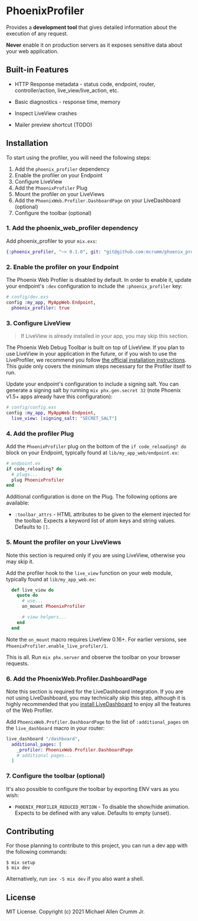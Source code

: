 # PhoenixProfiler

<!-- MDOC -->
Provides a **development tool** that gives detailed information about the execution of any request.

**Never** enable it on production servers as it exposes sensitive data about your web application.

## Built-in Features

* HTTP Response metadata - status code, endpoint, router, controller/action, live_view/live_action, etc.

* Basic diagnostics - response time, memory

* Inspect LiveView crashes

* Mailer preview shortcut (TODO)

## Installation

To start using the profiler, you will need the following steps:

1. Add the `phoenix_profiler` dependency
2. Enable the profiler on your Endpoint
3. Configure LiveView
4. Add the `PhoenixProfiler` Plug
5. Mount the profiler on your LiveViews
6. Add the `PhoenixWeb.Profiler.DashboardPage` on your LiveDashboard (optional)
7. Configure the toolbar (optional)

### 1. Add the phoenix_web_profiler dependency

Add phoenix_profiler to your `mix.exs`:

```elixir
{:phoenix_profiler, "~> 0.1.0", git: "git@github.com:mcrumm/phoenix_profiler.git"}
```

### 2. Enable the profiler on your Endpoint

The Phoenix Web Profiler is disabled by default. In order to enable it,
update your endpoint's `:dev` configuration to include the
`:phoenix_profiler` key:

```elixir
# config/dev.exs
config :my_app, MyAppWeb.Endpoint,
  phoenix_profiler: true
```

### 3. Configure LiveView

> If LiveView is already installed in your app, you may skip this section.

The Phoenix Web Debug Toolbar is built on top of LiveView. If you plan to use LiveView in your application in the future, or if you wish to use the LiveProfiler, we recommend you follow [the official installation instructions](https://hexdocs.pm/phoenix_live_view/installation.html).
This guide only covers the minimum steps necessary for the Profiler itself to run.

Update your endpoint's configuration to include a signing salt. You can generate a signing salt by running `mix phx.gen.secret 32` (note Phoenix v1.5+ apps already have this configuration):

```elixir
# config/config.exs
config :my_app, MyAppWeb.Endpoint,
  live_view: [signing_salt: "SECRET_SALT"]
```

### 4. Add the profiler Plug

Add the `PhoenixProfiler` plug on the bottom of the
`if code_reloading? do` block on your Endpoint,
typically found at `lib/my_app_web/endpoint.ex`:

```elixir
# endpoint.ex
if code_reloading? do
  # plugs...
  plug PhoenixProfiler
end
```

Additional configuration is done on the Plug. The following options are available:

* `:toolbar_attrs` - HTML attributes to be given to the element
  injected for the toolbar. Expects a keyword list of atom keys and
  string values. Defaults to `[]`.

### 5. Mount the profiler on your LiveViews

Note this section is required only if you are using LiveView, otherwise you may skip it.

Add the profiler hook to the `live_view` function on your
web module, typically found at `lib/my_app_web.ex`:

```elixir
  def live_view do
    quote do
      # use...
      on_mount PhoenixProfiler

      # view helpers...
    end
  end
```

Note the `on_mount` macro requires LiveView 0.16+. For earlier versions,
see `PhoenixProfiler.enable_live_profiler/1`.

This is all. Run `mix phx.server` and observe the toolbar on your browser requests.

### 6. Add the PhoenixWeb.Profiler.DashboardPage

Note this section is required for the LiveDashboard integration. If you are
not using LiveDashboard, you may technically skip this step, although it is
highly recommended that you
[install LiveDashboard](https://hexdocs.pm/phoenix_live_dashboard/Phoenix.LiveDashboard.html#module-installation)
to enjoy all the features of the Web Profiler.

Add `PhoenixWeb.Profiler.DashboardPage` to the list of `:additional_pages` on
the `live_dashboard` macro in your router:

```elixir
live_dashboard "/dashboard",
  additional_pages: [
    _profiler: PhoenixWeb.Profiler.DashboardPage
    # additional pages...
  ]
```

### 7. Configure the toolbar (optional)

It's also possible to configure the toolbar by exporting ENV vars as you wish:

* `PHOENIX_PROFILER_REDUCED_MOTION` - To disable the show/hide animation.
  Expects to be defined with any value. Defaults to empty (unset).

<!-- MDOC -->

## Contributing

For those planning to contribute to this project, you can run a dev app with the following commands:

    $ mix setup
    $ mix dev

Alternatively, run `iex -S mix dev` if you also want a shell.

## License

MIT License. Copyright (c) 2021 Michael Allen Crumm Jr.
